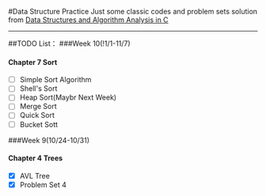 #Data Structure Practice
Just some classic codes and problem sets solution from [Data Structures and Algorithm Analysis in C](http://book.douban.com/subject/1139426/)    

---

##TODO List：
###Week 10(!1/1-11/7)
#### Chapter 7 Sort
- [ ] Simple Sort Algorithm
- [ ] Shell's Sort
- [ ] Heap Sort(Maybr Next Week)
- [ ] Merge Sort
- [ ] Quick Sort
- [ ] Bucket Sott

###Week 9(10/24-10/31)
#### Chapter 4 Trees
- [x]   AVL Tree  
- [x]   Problem Set 4